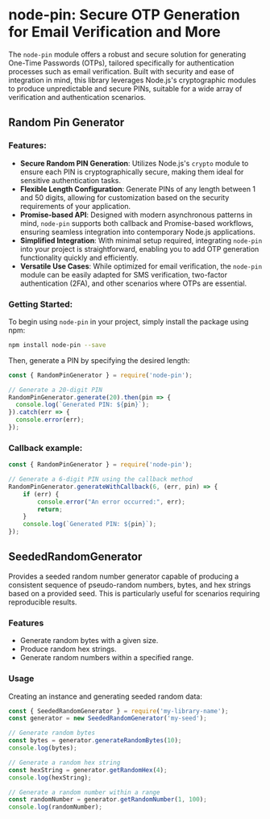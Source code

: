 # node-pin: Secure OTP Generation for Email Verification and More

The `node-pin` module offers a robust and secure solution for generating One-Time Passwords (OTPs), tailored specifically for authentication processes such as email verification. Built with security and ease of integration in mind, this library leverages Node.js's cryptographic modules to produce unpredictable and secure PINs, suitable for a wide array of verification and authentication scenarios.

## Random Pin Generator

### Features:
- **Secure Random PIN Generation**: Utilizes Node.js's `crypto` module to ensure each PIN is cryptographically secure, making them ideal for sensitive authentication tasks.
- **Flexible Length Configuration**: Generate PINs of any length between 1 and 50 digits, allowing for customization based on the security requirements of your application.
- **Promise-based API**: Designed with modern asynchronous patterns in mind, `node-pin` supports both callback and Promise-based workflows, ensuring seamless integration into contemporary Node.js applications.
- **Simplified Integration**: With minimal setup required, integrating `node-pin` into your project is straightforward, enabling you to add OTP generation functionality quickly and efficiently.
- **Versatile Use Cases**: While optimized for email verification, the `node-pin` module can be easily adapted for SMS verification, two-factor authentication (2FA), and other scenarios where OTPs are essential.

### Getting Started:

To begin using `node-pin` in your project, simply install the package using npm:

```bash
npm install node-pin --save
```

Then, generate a PIN by specifying the desired length:

```javascript
const { RandomPinGenerator } = require('node-pin');

// Generate a 20-digit PIN
RandomPinGenerator.generate(20).then(pin => {
  console.log(`Generated PIN: ${pin}`);
}).catch(err => {
  console.error(err);
});
```

### Callback example:

```javascript
const { RandomPinGenerator } = require('node-pin');

// Generate a 6-digit PIN using the callback method
RandomPinGenerator.generateWithCallback(6, (err, pin) => {
    if (err) {
        console.error("An error occurred:", err);
        return;
    }
    console.log(`Generated PIN: ${pin}`);
});
```

## SeededRandomGenerator

Provides a seeded random number generator capable of producing a consistent sequence of pseudo-random numbers, bytes, and hex strings based on a provided seed. This is particularly useful for scenarios requiring reproducible results.

### Features

- Generate random bytes with a given size.
- Produce random hex strings.
- Generate random numbers within a specified range.

### Usage

Creating an instance and generating seeded random data:

```javascript
const { SeededRandomGenerator } = require('my-library-name');
const generator = new SeededRandomGenerator('my-seed');

// Generate random bytes
const bytes = generator.generateRandomBytes(10);
console.log(bytes);

// Generate a random hex string
const hexString = generator.getRandomHex(4);
console.log(hexString);

// Generate a random number within a range
const randomNumber = generator.getRandomNumber(1, 100);
console.log(randomNumber);
```